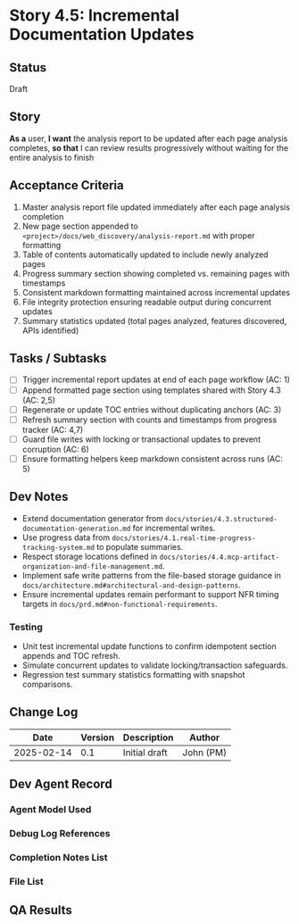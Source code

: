 # Story 4.5: Incremental Documentation Updates

## Status
Draft

## Story
**As a** user,
**I want** the analysis report to be updated after each page analysis completes,
**so that** I can review results progressively without waiting for the entire analysis to finish

## Acceptance Criteria
1. Master analysis report file updated immediately after each page analysis completion
2. New page section appended to `<project>/docs/web_discovery/analysis-report.md` with proper formatting
3. Table of contents automatically updated to include newly analyzed pages
4. Progress summary section showing completed vs. remaining pages with timestamps
5. Consistent markdown formatting maintained across incremental updates
6. File integrity protection ensuring readable output during concurrent updates
7. Summary statistics updated (total pages analyzed, features discovered, APIs identified)

## Tasks / Subtasks
- [ ] Trigger incremental report updates at end of each page workflow (AC: 1)
- [ ] Append formatted page section using templates shared with Story 4.3 (AC: 2,5)
- [ ] Regenerate or update TOC entries without duplicating anchors (AC: 3)
- [ ] Refresh summary section with counts and timestamps from progress tracker (AC: 4,7)
- [ ] Guard file writes with locking or transactional updates to prevent corruption (AC: 6)
- [ ] Ensure formatting helpers keep markdown consistent across runs (AC: 5)

## Dev Notes
- Extend documentation generator from `docs/stories/4.3.structured-documentation-generation.md` for incremental writes.
- Use progress data from `docs/stories/4.1.real-time-progress-tracking-system.md` to populate summaries.
- Respect storage locations defined in `docs/stories/4.4.mcp-artifact-organization-and-file-management.md`.
- Implement safe write patterns from the file-based storage guidance in `docs/architecture.md#architectural-and-design-patterns`.
- Ensure incremental updates remain performant to support NFR timing targets in `docs/prd.md#non-functional-requirements`.

### Testing
- Unit test incremental update functions to confirm idempotent section appends and TOC refresh.
- Simulate concurrent updates to validate locking/transaction safeguards.
- Regression test summary statistics formatting with snapshot comparisons.

## Change Log
| Date | Version | Description | Author |
|------|---------|-------------|--------|
| 2025-02-14 | 0.1 | Initial draft | John (PM) |

## Dev Agent Record

### Agent Model Used

### Debug Log References

### Completion Notes List

### File List

## QA Results
